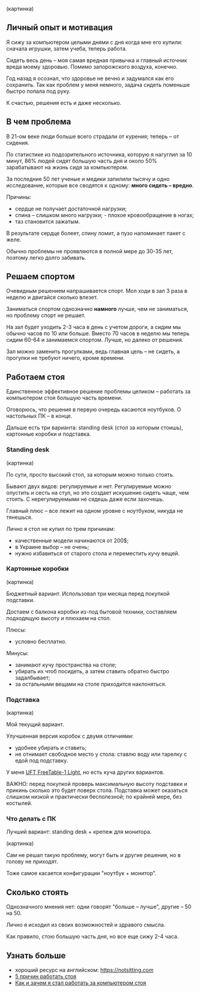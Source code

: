 (картинка)

## Личный опыт и мотивация

Я сижу за компьютером целыми днями с дня когда мне его купили: сначала игрушки, затем учеба, теперь работа.

Сидеть весь день – моя самая вредная привычка и главный источник вреда моему здоровью. Помимо запорожского воздуха, конечно.

Год назад я осознал, что здоровье не вечно и задумался как его сохранить. Так как проблем у меня немного, задача сидеть поменьше быстро попала под руку.

К счастью, решения есть и даже несколько.

## В чем проблема

В 21-ом веке люди больше всего страдали от курения; теперь – от сидения.

По статистике из подозрительного источника, которую я нагуглил за 10 минут, 86% людей сидят большую часть дня и около 50% зарабатывают на жизнь сидя за компьютером.

За последние 50 лет ученые и медики запилили тысячу и одно исследование, которые все сводятся к одному: **много сидеть – вредно**.

Причины:
- сердце не получает достаточной нагрузки;
- спина – слишком много нагрузки;
- плохое кровообращение в ногах;
- таз становится зажатым.

В результате сердце болеет, спину ломит, а пузо напоминает пакет с желе.

Обычно проблемы не проявляются в полной мере до 30-35 лет, поэтому легко долго забивать.

## Решаем спортом

Очевидным решением напрашивается спорт. Мол ходи в зал 3 раза в неделю и двигайся сколько влезет.

Заниматься спортом однозначно **намного** лучше, чем не заниматься, но проблему спорт не решает.

На зал будет уходить 2-3 часа в день с учетом дороги, а сидим мы обычно часов по 10 или больше. Вместо 70 часов в неделю мы теперь сидим 60-64 и занимаемся спортом. Лучше, но далеко от решения.

Зал можно заменить прогулками, ведь главная цель – не сидеть, а прогулки не требуют ничего, кроме времени.

## Работаем стоя

Единственное эффективное решение проблемы целиком – работать за компьютером стоя большую часть времени.

Оговорюсь, что решения в первую очередь касаются ноутбуков. О настольных ПК – в конце.

Дальше есть три варианта: standing desk (стол за которым стоишь), картонные коробки и подставка.

### Standing desk

(картинка)

По сути, просто высокий стол, за которым можно только стоять.

Бывают двух видов: регулируемые и нет. Регулируемые можно опустить и сесть на стул, но это создает искушение сидеть чаще, чем стоять. С нерегулируемыми не сядешь даже если захочешь.

Главный плюс – все лежит на одном уровне с ноутбуком, никуда не тянешься.

Лично я стол не купил по трем причинам:
- качественные модели начинаются от 200$;
- в Украине выбор – не очень;
- нужно избавиться от старого стола и переместить кучу вещей.

### Картонные коробки

(картинка)

Бюджетный вариант. Использовал три месяца перед покупкой подставки.

Достаем с балкона коробки из-под бытовой техники, составляем подходящую высоту и плюхаем на стол.

Плюсы:
- условно бесплатно.

Минусы:
- занимают кучу пространства на столе;
- убирать их чтоб посидеть, а затем ставить обратно быстро задалбывает;
- за остальными вещами на столе приходится наклоняться.

### Подставка

(картинка)

Мой текущий вариант.

Улучшенная версия коробок с двумя отличиями:
- удобнее убирать и ставить;
- не отнимает свободное место у стола: ставлю воду или тарелку с едой под подставку.

У меня [UFT FreeTable-1 Light](https://rozetka.com.ua/notebooktable_free_table_1_light/p28229217/), но есть куча других вариантов.

ВАЖНО: перед покупкой проверь максимальную высоту подставки и прикинь сколько это будет поверх стола. Подставка может оказаться слишком низкой и практически бесполезной; по крайней мере, без костылей.

### Что делать с ПК

Лучший вариант: standing desk + крепеж для монитора.

(картинка)

Сам не решал такую проблему, могут быть и другие решения, но в голову не приходят.

Тоже самое касается конфигурации "ноутбук + монитор".

## Сколько стоять

Однозначного мнения нет: одни говорят "больше – лучше", другие – 50 на 50.

Лично я исходил из своих возможностей и здравого смысла.

Как правило, стою большую часть дня, но все еще сижу 2-4 часа.

## Узнать больше

- хороший ресурс на английском: https://notsitting.com
- [5 причин работать стоя](https://lifehacker.ru/5-prichin-rabotat-stoya/)
- [Как и зачем я стал работать за компьютером стоя](https://habr.com/post/112169/)

